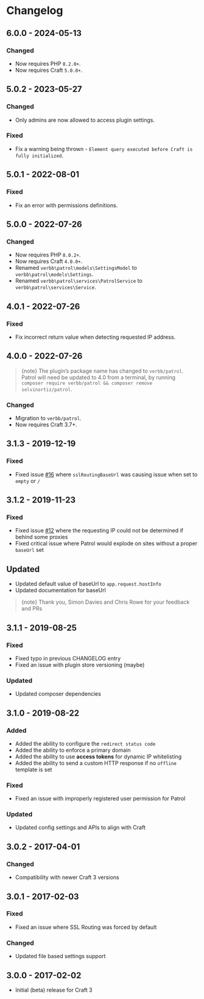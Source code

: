 # Changelog

## 6.0.0 - 2024-05-13

### Changed
- Now requires PHP `8.2.0+`.
- Now requires Craft `5.0.0+`.

## 5.0.2 - 2023-05-27

### Changed
- Only admins are now allowed to access plugin settings.

### Fixed
- Fix a warning being thrown - `Element query executed before Craft is fully initialized`.

## 5.0.1 - 2022-08-01

### Fixed
- Fix an error with permissions definitions.

## 5.0.0 - 2022-07-26

### Changed
- Now requires PHP `8.0.2+`.
- Now requires Craft `4.0.0+`.
- Renamed `verbb\patrol\models\SettingsModel` to `verbb\patrol\models\Settings`.
- Renamed `verbb\patrol\services\PatrolService` to `verbb\patrol\services\Service`.

## 4.0.1 - 2022-07-26

### Fixed
- Fix incorrect return value when detecting requested IP address.

## 4.0.0 - 2022-07-26

> {note} The plugin’s package name has changed to `verbb/patrol`. Patrol will need be updated to 4.0 from a terminal, by running `composer require verbb/patrol && composer remove selvinortiz/patrol`.

### Changed
- Migration to `verbb/patrol`.
- Now requires Craft 3.7+.

## 3.1.3 - 2019-12-19

### Fixed
- Fixed issue [#16] where `sslRoutingBaseUrl` was causing issue when set to `empty` or `/`

[#16]: https://github.com/selvinortiz/craft-plugin-patrol/issues/16

## 3.1.2 - 2019-11-23

### Fixed
- Fixed issue [#12] where the requesting IP could not be determined if behind some proxies
- Fixed critical issue where Patrol would explode on sites without a proper `baseUrl` set

[#12]: https://github.com/selvinortiz/craft-plugin-patrol/issues/12

## Updated
- Updated default value of baseUrl to `app.request.hostInfo`
- Updated documentation for baseUrl

> {note} Thank you, Simon Davies and Chris Rowe for your feedback and PRs

## 3.1.1 - 2019-08-25

### Fixed
- Fixed typo in previous CHANGELOG entry
- Fixed an issue with plugin store versioning (maybe)

### Updated
- Updated composer dependencies

## 3.1.0 - 2019-08-22

### Added
- Added the ability to configure the `redirect status code`
- Added the ability to enforce a primary domain
- Added the ability to use **access tokens** for dynamic IP whitelisting
- Added the ability to send a custom HTTP response if no `offline` template is set

### Fixed
- Fixed an issue with improperly registered user permission for Patrol

### Updated
- Updated config settings and APIs to align with Craft

## 3.0.2 - 2017-04-01

### Changed
- Compatibility with newer Craft 3 versions

## 3.0.1 - 2017-02-03

### Fixed
- Fixed an issue where SSL Routing was forced by default

### Changed
- Updated file based settings support

## 3.0.0 - 2017-02-02
- Initial (beta) release for Craft 3

